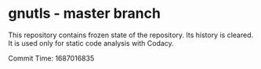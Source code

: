 # gnutls - master branch

This repository contains frozen state of the repository.
Its history is cleared. It is used only for static code
analysis with Codacy.

Commit Time: 1687016835